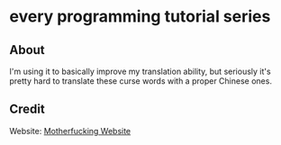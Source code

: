 # every programming tutorial series

## About

I'm using it to basically improve my translation ability, but seriously it's pretty hard to translate these curse words with a proper Chinese ones.

## Credit

Website: [Motherfucking Website](https://www.motherfuckingwebsite.com/)

